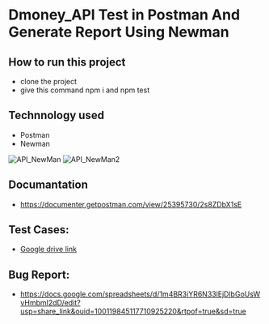 # Dmoney_API Test in Postman And Generate Report Using Newman

## How to run this project
- clone the project
- give this command  npm  i  and  npm test

## Technnology used
- Postman
- Newman

![API_NewMan](https://user-images.githubusercontent.com/28690228/214348843-b2851868-7c70-46df-9370-6e104ed255b5.png)
![API_NewMan2](https://user-images.githubusercontent.com/28690228/214348861-0f4a627f-8114-4a0e-8fd8-f68e4f3b9926.png)


## Documantation
 - https://documenter.getpostman.com/view/25395730/2s8ZDbX1sE
 
## Test Cases:
- [Google drive link](https://docs.google.com/spreadsheets/d/1WvKZe_UNduP8C44cVpNdVmLjLLCePUnh/edit?usp=share_link&ouid=100119845117710925220&rtpof=true&sd=true)

## Bug Report:
- https://docs.google.com/spreadsheets/d/1m4BR3iYR6N33lEjDlbGoUsWvHmbmI2dD/edit?usp=share_link&ouid=100119845117710925220&rtpof=true&sd=true
